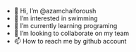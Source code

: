 - 👋 Hi, I’m @azamchaiforoush
- 👀 I’m interested in swimming
- 🌱 I’m currently learning programing
- 💞️ I’m looking to collaborate on my team
- 📫 How to reach me by github account

<!---
azamchaiforoush/azamchaiforoush is a ✨ special ✨ repository because its `README.md` (this file) appears on your GitHub profile.
You can click the Preview link to take a look at your changes.
--->
